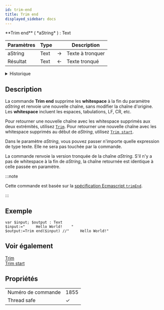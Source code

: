 ```yaml
---
id: trim-end
title: Trim end
displayed_sidebar: docs
---
```


<!--REF #_command_.Trim end.Syntax-->**Trim end** ( *aString* ) : Text<!-- END REF-->

<!--REF #_command_.Trim end.Params-->

| Paramètres | Type |                             | Description      |
| ---------- | ---- | --------------------------- | ---------------- |
| aString    | Text | &#8594; | Texte à tronquer |
| Résultat   | Text | &#8592; | Texte tronqué    |

<!-- END REF-->

<details><summary>Historique</summary>

| Release | Modifications |
| ------- | ------------- |
| 21      | Ajout         |

</details>

## Description

La commande **Trim end** <!--REF #_command_.Trim end.Summary--> supprime les **whitespace** à la fin du paramètre *aString* et renvoie une nouvelle chaîne, sans modifier la chaîne d'origine.<!-- END REF--> Les **whitespace** incluent les espaces, tabulations, LF, CR, etc.

Pour retourner une nouvelle chaîne avec les whitespace supprimés aux deux extrémités, utilisez [`Trim`](./trim.md). Pour retourner une nouvelle chaîne avec les whitespace supprimés au début de *aString*, utilisez [`Trim start`](./trim-start.md).

Dans le paramètre *aString*, vous pouvez passer n'importe quelle expression de type texte. Elle ne sera pas touchée par la commande.

La commande renvoie la version tronquée de la chaîne *aString*. S'il n'y a pas de whitespace à la fin de *aString*, la chaîne retournée est identique à celle passée en paramètre.

:::note

Cette commande est basée sur la [spécification Ecmascript `trimEnd`](https://tc39.es/ecma262/multipage/text-processing.html#sec-string.prototype.trimend).

:::

## Exemple

```4d
var $input; $output : Text
$input:="     Hello World!    "
$output:=Trim end($input) //"     Hello World!"
```

## Voir également

[Trim](./trim.md)\
[Trim start](./trim-start.md)

## Propriétés

|                    |                             |
| ------------------ | --------------------------- |
| Numéro de commande | 1855                        |
| Thread safe        | &check; |


